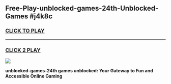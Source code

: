 
## Free-Play-unblocked-games-24th-Unblocked-Games #j4k8c
<h3>
<a href="https://news.freeplayer.one?title=unblocked-games-24th&ref=8M">CLICK TO PLAY</a></h3>
<hr>

<h3>
<a href="https://news.freeplayer.one?title=unblocked-games-24th&ref=8M">CLICK 2 PLAY</a>
  
</h3>

<a href="https://news.freeplayer.one?title=unblocked-games-24th&ref=8M"><img src="https://clearcache.store/games.png"></a>


**unblocked-games-24th games unblocked: Your Gateway to Fun and Accessible Online Gaming**
